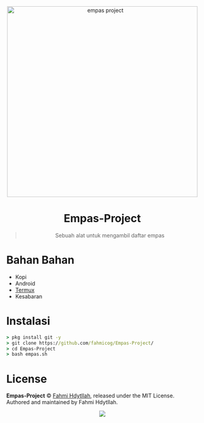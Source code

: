 <div align="center">
<img src="https://i.ibb.co/t4VyBZ2/Screenshot-2021-12-11-13-04-22-34-84d3000e3f4017145260f7618db1d683.jpg" alt="empas project" width="500" />

# **Empas-Project**

> Sebuah alat untuk mengambil daftar empas 
>
>

</div>

# Bahan Bahan
* Kopi
* Android
* [Termux](https://play.google.com/store/apps/details?id=com.termux)
* Kesabaran

# Instalasi
```cmd
> pkg install git -y
> git clone https://github.com/fahmicog/Empas-Project/
> cd Empas-Project
> bash empas.sh
```

# License
**Empas-Project** © [Fahmi Hdytllah](https://github.com/fahmicog), released under the MIT License.
Authored and maintained by Fahmi Hdytllah.

<p align="center">
  <a href="https://app.fossa.com/projects/git%2Bgithub.com%2Ffahmicog%2FEmpas-Project?ref=badge_large"><img src="https://app.fossa.com/api/projects/git%2Bgithub.com%2Ffahmicog%2FEmpas-Project.svg?type=large" />
</p>
